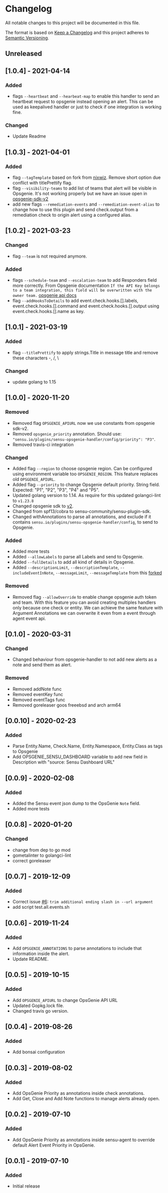 # Changelog
All notable changes to this project will be documented in this file.

The format is based on [Keep a Changelog](http://keepachangelog.com/en/1.0.0/)
and this project adheres to [Semantic
Versioning](http://semver.org/spec/v2.0.0.html).

## Unreleased

## [1.0.4] - 2021-04-14
### Added
- flags `--heartbeat` and `--hearbeat-map` to enable this handler to send an heartbeat request to opsgenie instead opening an alert. This can be used as keepalived handler or just to check if one integration is working fine. 

### Changed
- Update Readme

## [1.0.3] - 2021-04-01
### Added
- flag `--tagTemplate` based on fork from [nixwiz](https://github.com/nixwiz/sensu-opsgenie-handler/commit/73208fff8c51234814758e8aafed114751daeff9). Remove short option due conflict with titlePrettify flag.
- flag `--visibility-teams` to add list of teams that alert will be visible in Opsgenie. It's not working properly but we have an issue open in [opsgenie-sdk-v2](https://github.com/opsgenie/opsgenie-go-sdk-v2/issues/81)
- add new flags `--remediation-events` and `--remediation-event-alias` to change how to use this plugin and send check.output from a remediation check to origin alert using a configured alias.

## [1.0.2] - 2021-03-23
### Changed
- flag `--team` is not required anymore.

### Added
- flags `--schedule-team` and `--escalation-team` to add Responders field more correctly. From Opsgenie documentation ` If the API Key belongs to a team integration, this field will be overwritten with the owner team. ` [opsgenie api docs](https://docs.opsgenie.com/docs/alert-api#create-alert)
- flag `--addHooksToDetails` to add event.check.hooks.[].labels, event.check.hooks.[].command and event.check.hooks.[].output using event.check.hooks.[].name as key.

## [1.0.1] - 2021-03-19
### Added
- flag `--titlePrettify` to apply strings.Title in message title and remove these characters -, /, \

### Changed
- update golang to 1.15

## [1.0.0] - 2020-11-20

### Removed
- Removed flag `OPSGENIE_APIURL` now we use constants from opsgenie sdk-v2.
- Removed `opsgenie_priority` annotation. Should use: `"sensu.io/plugins/sensu-opsgenie-handler/config/priority": "P3"`.
- Removed travis-ci integration

### Changed
- Added flag `--region` to choose opsgenie region. Can be configured using environment variable too `OPSGENIE_REGION`. This feature replaces old `OPSGENIE_APIURL`.
- Added flag `--priority` to change Opsgenie default priority. String field. Expected: "P1", "P2", "P3", "P4" and "P5".
- Updated golang version to 1.14. As require for this updated golangci-lint to `v1.23.8`
- Changed opsgenie sdk to [v2](https://github.com/opsgenie/opsgenie-go-sdk-v2). 
- Changed from spf13/cobra to sensu-community/sensu-plugin-sdk. 
- Changed withAnnotations to parse all annotations, and exclude if it contains `sensu.io/plugins/sensu-opsgenie-handler/config`, to send to Opsgenie.

### Added
- Added more tests
- Added `--allowLabels` to parse all Labels and send to Opsgenie.
- Added `--fullDetails` to add all kind of details in Opsgenie.
- Added `--descriptionLimit`, `--descriptionTemplate`, `--includeEventInNote`, `--messageLimit`, `--messageTemplate` from this [forked](https://github.com/nixwiz/sensu-opsgenie-handler)

### Removed
- Removed flag `--allowOverride` to enable change opsgenie auth token and team. With this feature you can avoid creating multiples handlers only because one check or entity. We can achieve the same feature with Argument Annotations we can overwrite it even from a event through agent event api.

## [0.1.0] - 2020-03-31

### Changed
- Changed behaviour from opsgenie-handler to not add new alerts as a note and send them as alert.

### Removed
- Removed addNote func
- Removed eventKey func
- Removed eventTags func
- Removed goreleaser goos freeebsd and arch arm64

## [0.0.10] - 2020-02-23

### Added
- Parse Entity.Name, Check.Name, Entity.Namespace, Entity.Class as tags to Opsgenie
- Add OPSGENIE_SENSU_DASHBOARD variable to add new field in Description with "source: Sensu Dashboard URL"


## [0.0.9] - 2020-02-08

### Added
- Added the Sensu event json dump to the OpsGenie `Note` field.
- Added more tests

## [0.0.8] - 2020-01-20

### Changed
- change from dep to go mod
- gometalinter to golangci-lint
- correct goreleaser

## [0.0.7] - 2019-12-09

### Added
- Correct issue [#6](https://github.com/betorvs/sensu-opsgenie-handler/issues/6): `trim additional ending slash in --url argument`
- add script test.all.events.sh

## [0.0.6] - 2019-11-24

### Added
- Add `OPSGENIE_ANNOTATIONS` to parse annotations to include that information inside the alert.
- Update README.

## [0.0.5] - 2019-10-15

### Added
- Add `OPSGENIE_APIURL` to change OpsGenie API URL
- Updated Gopkg.lock file.
- Changed travis go version.

## [0.0.4] - 2019-08-26

### Added
- Add bonsai configuration

## [0.0.3] - 2019-08-02

### Added
- Add OpsGenie Priority as annotations inside check annotations.
- Add Get, Close and Add Note functions to manage alerts already open. 

## [0.0.2] - 2019-07-10

### Added
- Add OpsGenie Priority as annotations inside sensu-agent to override default Alert Event Priority in OpsGenie.

## [0.0.1] - 2019-07-10

### Added
- Initial release